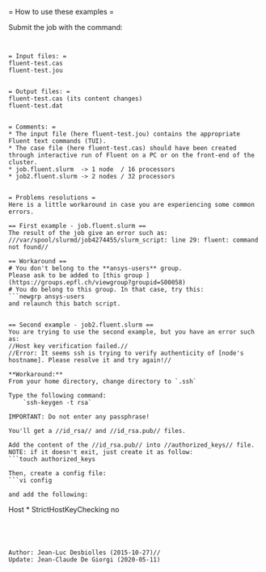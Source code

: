 = How to use these examples =

Submit the job with the command:
```sbatch job.fluent.slurm


= Input files: =
fluent-test.cas
fluent-test.jou


= Output files: =
fluent-test.cas (its content changes)
fluent-test.dat

  
= Comments: =
* The input file (here fluent-test.jou) contains the appropriate Fluent text commands (TUI).
* The case file (here fluent-test.cas) should have been created through interactive run of Fluent on a PC or on the front-end of the cluster.
* job.fluent.slurm  -> 1 node  / 16 processors
* job2.fluent.slurm -> 2 nodes / 32 processors


= Problems resolutions =
Here is a little workaround in case you are experiencing some common errors.

== First example - job.fluent.slurm ==
The result of the job give an error such as:
///var/spool/slurmd/job4274455/slurm_script: line 29: fluent: command not found//

== Workaround ==
# You don't belong to the **ansys-users** group.
Please ask to be added to [this group ](https://groups.epfl.ch/viewgroup?groupid=S00058)
# You do belong to this group. In that case, try this:
```newgrp ansys-users
and relaunch this batch script.


== Second example - job2.fluent.slurm ==
You are trying to use the second example, but you have an error such as:
//Host key verification failed.//
//Error: It seems ssh is trying to verify authenticity of [node's hostname]. Please resolve it and try again!//

**Workaround:**
From your home directory, change directory to `.ssh`

Type the following command:
	`ssh-keygen -t rsa`

IMPORTANT: Do not enter any passphrase!

You'll get a //id_rsa// and //id_rsa.pub// files.

Add the content of the //id_rsa.pub// into //authorized_keys// file.
NOTE: if it doesn't exit, just create it as follow:
```touch authorized_keys

Then, create a config file:
```vi config

and add the following:
```
Host *
  StrictHostKeyChecking no
```




Author: Jean-Luc Desbiolles (2015-10-27)//
Update: Jean-Claude De Giorgi (2020-05-11)
